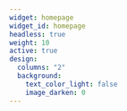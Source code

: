 ```yaml
---
widget: homepage
widget_id: homepage
headless: true
weight: 10
active: true
design:
  columns: "2"
  background:
    text_color_light: false
    image_darken: 0
---
```

